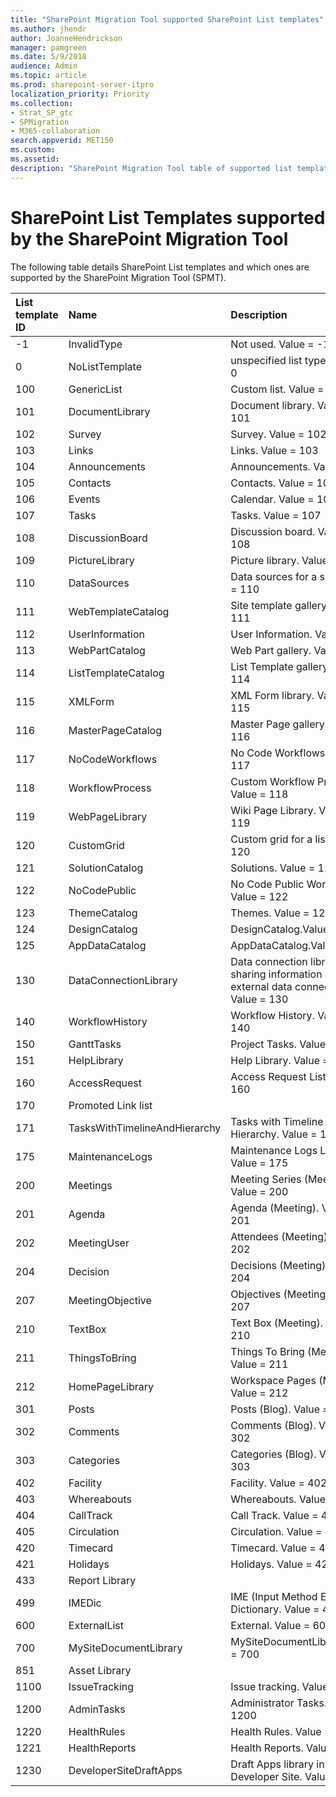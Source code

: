 ```yaml
---
title: "SharePoint Migration Tool supported SharePoint List templates"
ms.author: jhendr
author: JoanneHendrickson
manager: pamgreen
ms.date: 5/9/2018
audience: Admin
ms.topic: article
ms.prod: sharepoint-server-itpro
localization_priority: Priority
ms.collection:
- Strat_SP_gtc
- SPMigration
- M365-collaboration
search.appverid: MET150
ms.custom: 
ms.assetid: 
description: "SharePoint Migration Tool table of supported list templates for migration."
---
```


# SharePoint List Templates supported by the SharePoint Migration Tool

The following table details SharePoint List templates and which ones are supported by the SharePoint Migration Tool (SPMT). 



|**List template ID**|**Name**|**Description**|**Supported by SPMT**|
|:-----|:-----|:-----|:-----|
|-1|InvalidType|Not used. Value = -1|No|
|0|NoListTemplate|unspecified list type. Value = 0|No|
|100|GenericList|Custom list. Value = 100|Yes|
|101|DocumentLibrary|Document library. Value = 101|Yes|
|102|Survey|Survey. Value = 102|Yes|
|103|Links|Links. Value = 103|Yes|
|104|Announcements|Announcements. Value = 104|Yes|
|105|Contacts|Contacts. Value = 105|Yes|
|106|Events|Calendar. Value = 106|Yes|
|107|Tasks|Tasks. Value = 107|Yes|
|108|DiscussionBoard|Discussion board. Value = 108|Yes|
|109|PictureLibrary|Picture library. Value = 109|Yes|
|110|DataSources|Data sources for a site. Value = 110|No|
|111|WebTemplateCatalog|Site template gallery. Value = 111|No|
|112|UserInformation|User Information. Value = 112|No|
|113|WebPartCatalog|Web Part gallery. Value = 113|No|
|114|ListTemplateCatalog|List Template gallery. Value = 114|No|
|115|XMLForm|XML Form library. Value = 115|Yes|
|116|MasterPageCatalog|Master Page gallery. Value = 116|No|
|117|NoCodeWorkflows|No Code Workflows. Value = 117|No|
|118|WorkflowProcess|Custom Workflow Process. Value = 118|No|
|119|WebPageLibrary|Wiki Page Library. Value = 119|No|
|120|CustomGrid|Custom grid for a list. Value = 120|Yes|
|121|SolutionCatalog|Solutions. Value = 121|No|
|122|NoCodePublic|No Code Public Workflow. Value = 122|No|
|123|ThemeCatalog|Themes. Value = 123|No|
|124|DesignCatalog|DesignCatalog.Value = 124|No|
|125|AppDataCatalog|AppDataCatalog.Value = 125|No|
|130|DataConnectionLibrary|Data connection library for sharing information about external data connections. Value = 130|No|
|140|WorkflowHistory|Workflow History. Value = 140|No|
|150|GanttTasks|Project Tasks. Value = 150|Yes|
|151|HelpLibrary|Help Library. Value = 151|No|
|160|AccessRequest|Access Request List. Value = 160|No|
|170|Promoted Link list||No|
|171|TasksWithTimelineAndHierarchy|Tasks with Timeline and Hierarchy. Value = 171|No|
|175|MaintenanceLogs|Maintenance Logs Library. Value = 175|No|
|200|Meetings|Meeting Series (Meeting). Value = 200|No|
|201|Agenda|Agenda (Meeting). Value = 201|No|
|202|MeetingUser|Attendees (Meeting). Value = 202|No|
|204|Decision|Decisions (Meeting). Value = 204|No|
|207|MeetingObjective|Objectives (Meeting). Value = 207|No|
|210|TextBox|Text Box (Meeting). Value = 210|No|
|211|ThingsToBring|Things To Bring (Meeting). Value = 211|No|
|212|HomePageLibrary|Workspace Pages (Meeting). Value = 212|No|
|301|Posts|Posts (Blog). Value = 301|Yes|
|302|Comments|Comments (Blog). Value = 302|Yes|
|303|Categories|Categories (Blog). Value = 303|Yes|
|402|Facility|Facility. Value = 402|No|
|403|Whereabouts|Whereabouts. Value = 403|No|
|404|CallTrack|Call Track. Value = 404|No|
|405|Circulation|Circulation. Value = 405|No|
|420|Timecard|Timecard. Value = 420|No|
|421|Holidays|Holidays. Value = 421|No|
|433|Report Library||No|
|499|IMEDic|IME (Input Method Editor) Dictionary. Value = 499|No|
|600|ExternalList|External. Value = 600|No|
|700|MySiteDocumentLibrary|MySiteDocumentLibrary.Value = 700|Yes|
|851|Asset Library||No|
|1100|IssueTracking|Issue tracking. Value = 1100|Yes|
|1200|AdminTasks|Administrator Tasks. Value = 1200|No|
|1220|HealthRules|Health Rules. Value = 1220|No|
|1221|HealthReports|Health Reports. Value = 1221|No|
|1230|DeveloperSiteDraftApps|Draft Apps library in Developer Site. Value = 1230|No|
